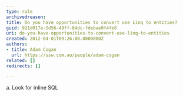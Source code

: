 ```yaml
---
type: rule
archivedreason: 
title: Do you have opportunities to convert use Linq to entities?
guid: 921d017e-5d56-49ff-84dc-fdebae0f4fe8
uri: do-you-have-opportunities-to-convert-use-linq-to-entities
created: 2012-04-01T09:26:00.0000000Z
authors:
- title: Adam Cogan
  url: https://ssw.com.au/people/adam-cogan
related: []
redirects: []

---
```



<p><span lang="EN-AU">a.<span>&#160;</span></span><span lang="EN-AU">Look
for inline SQL​&#160;</span>​</p>
<br><excerpt class='endintro'></excerpt><br>



